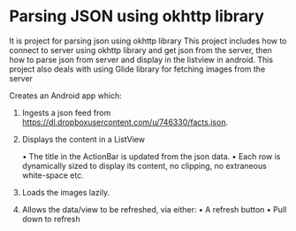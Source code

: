 # Parsing JSON using okhttp library
It is project for parsing json using okhttp library
This project includes how to connect to server using okhttp library and get json from the server, then how to parse json from server and display in the listview in android.
This project also deals with using Glide library for fetching images from the server


Creates an Android app which:
1. Ingests a json feed from https://dl.dropboxusercontent.com/u/746330/facts.json.
2. Displays the content in a ListView 
 
    • The title in the ActionBar is updated from the json data.
    • Each row  is dynamically sized to display its content, no clipping, no extraneous white-space etc. 
3. Loads the images lazily.
4. Allows the data/view to be refreshed, via either: 
• A refresh button
• Pull down to refresh
